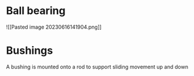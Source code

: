 # Ball bearing
![[Pasted image 20230616141904.png]]

# Bushings
A bushing is mounted onto a rod to support sliding movement up and down
